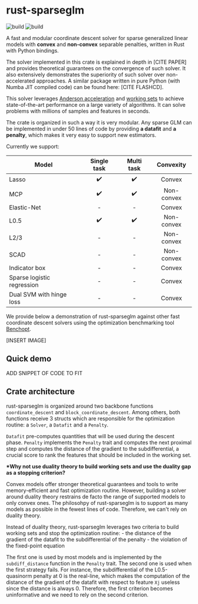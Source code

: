# rust-sparseglm

![build](https://github.com/PABannier/RustyLasso/actions/workflows/cargo.yml/badge.svg)
![build](https://github.com/PABannier/RustyLasso/actions/workflows/pytest.yml/badge.svg)

A fast and modular coordinate descent solver for sparse generalized linear models with **convex** and **non-convex** separable penalties, written in Rust with Python bindings.

The solver implemented in this crate is explained in depth in [CITE PAPER] and provides theoretical guarantees on the convergence of such solver.
It also extensively demonstrates the superiority of such solver over non-accelerated approaches. A similar package written in pure Python
(with Numba JIT compiled code) can be found here: [CITE FLASHCD].

This solver leverages [Anderson acceleration](https://github.com/mathurinm/andersoncd) and [working sets](https://github.com/mathurinm/celer)
to achieve state-of-the-art performance on a large variety of algorithms. It can solve problems with millions of samples and features in seconds.

The crate is organized in such a way it is very modular. Any sparse GLM can be implemented in under 50 lines of code by providing **a datafit** and **a penalty**, which makes it very easy to support new estimators.

Currently we support:

| Model                      |    Single task     |     Multi task     | Convexity  |
| -------------------------- | :----------------: | :----------------: | :--------: |
| Lasso                      | :heavy_check_mark: | :heavy_check_mark: |   Convex   |
| MCP                        | :heavy_check_mark: | :heavy_check_mark: | Non-convex |
| Elastic-Net                |         -          |         -          |   Convex   |
| L0.5                       | :heavy_check_mark: | :heavy_check_mark: | Non-convex |
| L2/3                       |         -          |         -          | Non-convex |
| SCAD                       |         -          |         -          | Non-convex |
| Indicator box              |         -          |         -          |   Convex   |
| Sparse logistic regression |         -          |         -          |   Convex   |
| Dual SVM with hinge loss   |         -          |         -          |   Convex   |

We provide below a demonstration of rust-sparseglm against other fast coordinate descent solvers using the optimization benchmarking tool
[Benchopt](https://github.com/benchopt/benchopt).

[INSERT IMAGE]

## Quick demo

ADD SNIPPET OF CODE TO FIT

## Crate architecture

rust-sparseglm is organized around two backbone functions `coordinate_descent` and `block_coordinate_descent`. Among others, both functions
receive 3 structs which are responsible for the optimization routine: a `Solver`, a `Datafit` and a `Penalty`.

`Datafit` pre-computes quantities that will be used during the descent phase. `Penalty` implements the `Penalty` trait and computes the next
proximal step and computes the distance of the gradient to the subdifferential, a crucial score to rank the features that should be included in the
working set.

**\*Why not use duality theory to build working sets and use the duality gap as a stopping criterion?**

Convex models offer stronger theoretical guarantees and tools to write memory-efficient and fast optimization routine. However, building a solver
around duality theory restrains de facto the range of supported models to only convex ones. The philosohpy of rust-sparseglm is to support as many models
as possible in the fewest lines of code. Therefore, we can't rely on duality theory.

Instead of duality theory, rust-sparseglm leverages two criteria to build working sets and stop the optimization routine: - the distance of the gradient of the datafit to the subdifferential of the penalty - the violation of the fixed-point equation

The first one is used by most models and is implemented by the `subdiff_distance` function in the `Penalty` trait. The second one is used when the first
strategy fails. For instance, the subdifferential of the L0.5-quasinorm penalty at 0 is the real-line, which makes the computation of the distance of the
gradient of the datafit with respect to feature `Xj` useless since the distance is always 0. Therefore, the first criterion becomes uninformative and we need
to rely on the second criterion.
